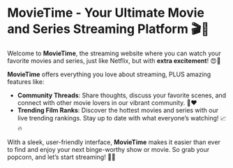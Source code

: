 # MovieTime - Your Ultimate Movie and Series Streaming Platform 🎬🍿

Welcome to **MovieTime**, the streaming website where you can watch your favorite movies and series, just like Netflix, but with **extra excitement**! 😍🎥

**MovieTime** offers everything you love about streaming, PLUS amazing features like:
- **Community Threads**: Share thoughts, discuss your favorite scenes, and connect with other movie lovers in our vibrant community. 💬❤️
- **Trending Film Ranks**: Discover the hottest movies and series with our live trending rankings. Stay up to date with what everyone’s watching! 📈🔥

With a sleek, user-friendly interface, **MovieTime** makes it easier than ever to find and enjoy your next binge-worthy show or movie. So grab your popcorn, and let’s start streaming! 🍿🎉

